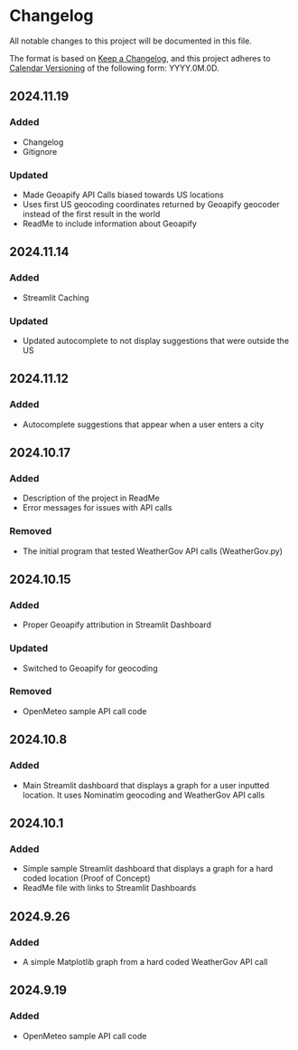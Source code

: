 # Changelog

All notable changes to this project will be documented in this file.

The format is based on [Keep a Changelog](https://keepachangelog.com/en/1.1.0/),
and this project adheres to [Calendar Versioning](https://calver.org/) of
the following form: YYYY.0M.0D.

## 2024.11.19

### Added

- Changelog
- Gitignore

### Updated

- Made Geoapify API Calls biased towards US locations
- Uses first US geocoding coordinates returned by Geoapify geocoder instead of the first result in the world
- ReadMe to include information about Geoapify

## 2024.11.14

### Added

- Streamlit Caching

### Updated

- Updated autocomplete to not display suggestions that were outside the US

## 2024.11.12

### Added

- Autocomplete suggestions that appear when a user enters a city

## 2024.10.17

### Added

- Description of the project in ReadMe
- Error messages for issues with API calls

### Removed

- The initial program that tested WeatherGov API calls (WeatherGov.py)

## 2024.10.15

### Added

- Proper Geoapify attribution in Streamlit Dashboard

### Updated

- Switched to Geoapify for geocoding

### Removed

- OpenMeteo sample API call code

## 2024.10.8

### Added
- Main Streamlit dashboard that displays a graph for a user inputted location. It uses Nominatim geocoding and WeatherGov API calls

## 2024.10.1

### Added

- Simple sample Streamlit dashboard that displays a graph for a hard coded location (Proof of Concept)
- ReadMe file with links to Streamlit Dashboards

## 2024.9.26

### Added

- A simple Matplotlib graph from a hard coded WeatherGov API call

## 2024.9.19

### Added

- OpenMeteo sample API call code
